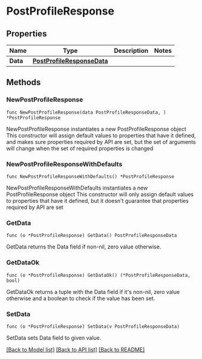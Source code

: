 # PostProfileResponse

## Properties

Name | Type | Description | Notes
------------ | ------------- | ------------- | -------------
**Data** | [**PostProfileResponseData**](PostProfileResponseData.md) |  | 

## Methods

### NewPostProfileResponse

`func NewPostProfileResponse(data PostProfileResponseData, ) *PostProfileResponse`

NewPostProfileResponse instantiates a new PostProfileResponse object
This constructor will assign default values to properties that have it defined,
and makes sure properties required by API are set, but the set of arguments
will change when the set of required properties is changed

### NewPostProfileResponseWithDefaults

`func NewPostProfileResponseWithDefaults() *PostProfileResponse`

NewPostProfileResponseWithDefaults instantiates a new PostProfileResponse object
This constructor will only assign default values to properties that have it defined,
but it doesn't guarantee that properties required by API are set

### GetData

`func (o *PostProfileResponse) GetData() PostProfileResponseData`

GetData returns the Data field if non-nil, zero value otherwise.

### GetDataOk

`func (o *PostProfileResponse) GetDataOk() (*PostProfileResponseData, bool)`

GetDataOk returns a tuple with the Data field if it's non-nil, zero value otherwise
and a boolean to check if the value has been set.

### SetData

`func (o *PostProfileResponse) SetData(v PostProfileResponseData)`

SetData sets Data field to given value.



[[Back to Model list]](../README.md#documentation-for-models) [[Back to API list]](../README.md#documentation-for-api-endpoints) [[Back to README]](../README.md)


